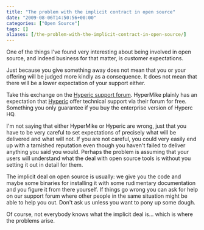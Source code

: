 ```yaml
---
title: "The problem with the implicit contract in open source"
date: "2009-08-06T14:50:56+00:00"
categories: ["Open Source"]
tags: []
aliases: [/the-problem-with-the-implicit-contract-in-open-source/]
---
```


One of the things I've found very interesting about being involved in open source, and indeed business for that matter, is customer expectations.

Just because you give something away does not mean that you or your offering will be judged more kindly as a consequence. It does not mean that there will be a lower expectation of your support either.

Take this exchange on the [Hyperic support forum](http://forums.hyperic.com/jiveforums/thread.jspa?messageID=27808&amp;tstart=0#27808). HyperMike plainly has an expectation that [Hyperic](http://www.hyperic.com/) offer technical support via their forum for free. Something you only guarantee if you buy the enterprise version of Hyperc HQ.

I'm not saying that either HyperMike or Hyperic are wrong, just that you have to be very careful to set expectations of precisely what will be delivered and what will not. If you are not careful, you could very easily end up with a tarnished reputation even though you haven't failed to deliver anything you said you would. Perhaps the problem is assuming that your users will understand what the deal with open source tools is without you setting it out in detail for them.

The implicit deal on open source is usually: we give you the code and maybe some binaries for installing it with some rudimentary documentation and you figure it from there yourself. If things go wrong you can ask for help on our support forum where other people in the same situation might be able to help you out. Don't ask us unless you want to pony up some dough.

Of course, not everybody knows what the implicit deal is... which is where the problems arise.
